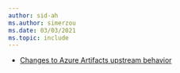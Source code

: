 ```yaml
---
author: sid-ah
ms.author: simerzou
ms.date: 03/03/2021
ms.topic: include
---
```


- [Changes to Azure Artifacts upstream behavior](#changes-to-azure-artifacts-upstream-behavior)
